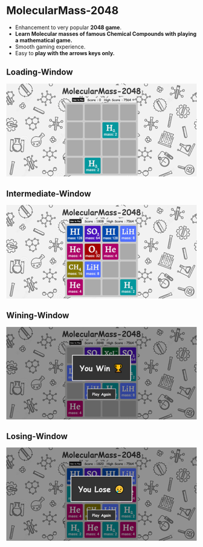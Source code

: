 # MolecularMass-2048
<!-- **MolecularMass-2048** -->

- Enhancement to very popular **2048 game**.
- **Learn Molecular masses of famous Chemical Compounds with playing a mathematical game.**
- Smooth gaming experience.
- Easy to **play with the arrows keys only.**
    
## Loading-Window
![Loading-Window](/screenshots/loadingWindow.png)
    
## Intermediate-Window
![Intermediate-Window](/screenshots/intermediateWindow.png)

## Wining-Window
![Wining-Window](/screenshots/winingWindow.png)
    
## Losing-Window
![Losing-Window](/screenshots/losingWindow.png)
